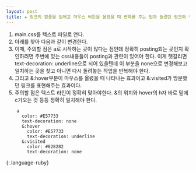 ```yaml
---  
layout: post  
title: ✚ 링크의 밑줄을 없애고 마우스 버튼을 올렸을 때 변화를 주는 법과 눌렀던 링크와 구별하는 법.
---  
```


1. main.css를 텍스트 파일로 연다.
2. 아래를 찾아 다음과 같이 변경한다.
3. 이때, 주의할 점은 a로 시작하는 곳이 많다는 점인데 정확히 posting되는 곳인지 확인하려면 주변에 있는 css내용들이 posting과 관련이 있어야 한다. 이게 헷갈리면 text-decoration: underline으로 되어 있을텐데 이 부분을 none으로 변경해보고 일치하는 곳을 찾고 아니면 다시 돌려놓는 작업을 반복해야 한다.
4. 그리고 &:hover부분이 마우스를 올렸을 때 나타나는 효과이고 &:visited가 방문했던 링크를 표현해주는 효과이다.
5. 주의할 점은 텍스트 라인이 정확히 맞아야한다. &의 위치와 hover의 h자 바로 밑에 c가오는 것 등등 정확히 일치해야 한다.

~~~
    a
      color: #E57733
      text-decoration: none
      &:hover
        color: #E57733
        text-decoration: underline
      &:visited
        color: #828282
        text-decoration: none
~~~
{:.language-ruby}       
       